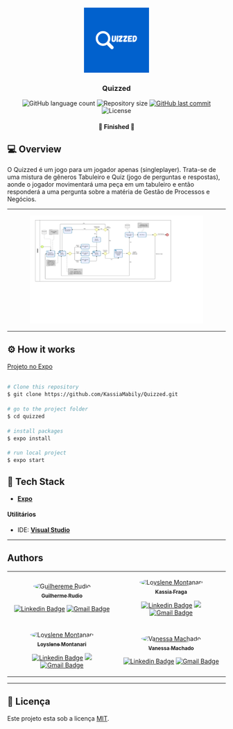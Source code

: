 <p align="center">
    <img src="./src/assets/icon.png" height="150" width="150" alt="Quizzed" />
</p>

<h3 align="center">
    Quizzed
</h3>

<p align="center">
    <img alt="GitHub language count" src="https://img.shields.io/github/languages/count/KassiaMabily/Quizzed?color=%2304D361"/>
    <img alt="Repository size" src="https://img.shields.io/github/repo-size/KassiaMabily/Quizzed" />
    <a href="https://github.com/KassiaMabily/Quizzed/commits/main">
        <img alt="GitHub last commit" src="https://img.shields.io/github/last-commit/KassiaMabily/Quizzed">
    </a>
    <img alt="License" src="https://img.shields.io/badge/license-MIT-brightgreen">
</p>

<h4 align="center">
	🚧 Finished 🚧
</h4>

## 💻 Overview
O Quizzed é um jogo para um jogador apenas (singleplayer). Trata-se de uma mistura de gêneros Tabuleiro e Quiz (jogo de perguntas e respostas), aonde o jogador movimentará uma peça em um tabuleiro e então responderá a uma pergunta sobre a matéria de Gestão de Processos e Negócios.

---

<p align="center">
    <img src="bpmn.jpg" height="250" width="400" alt="UML" />
</p>

---

## ⚙️ How it works
<a href="https://expo.dev/@kassiafraga/quizzed" target="__blank">Projeto no Expo</a>

```bash

# Clone this repository
$ git clone https://github.com/KassiaMabily/Quizzed.git

# go to the project folder
$ cd quizzed

# install packages
$ expo install

# run local project
$ expo start

```

## 🚀 Tech Stack

-   **[Expo](https://expo.dev/)**

#### **Utilitários**

-   IDE:  **[Visual Studio](https://visualstudio.microsoft.com/pt-br/)**


---

## Authors
<table>
    <tr>
        <td align="center">
            <p>
                <a href="#">
                    <img style="border-radius: 50%" src="https://avatars3.githubusercontent.com/u/90154109?s=460&u=61b426b901b8fe02e12019b1fdb67bf0072d4f00&v=4" width="100px;" alt="Guilhereme Rudio"/>
                    <br />
                    <sub><b>Guilherme Rudio</b></sub></a><a href="#" title="Guilhereme Rudio">
                </a>
                <br/>

[![Linkedin Badge](https://img.shields.io/badge/-Guilherme-blue?style=flat-square&logo=Linkedin&logoColor=white&link=https://www.linkedin.com/in/guilherme-rudio-790939164/)](https://www.linkedin.com/in/guilherme-rudio-790939164/) 
[![Gmail Badge](https://img.shields.io/badge/-guilhermerudio@ucl.br-c14438?style=flat-square&logo=Gmail&logoColor=white&link=mailto:guilhermerudio@ucl.br)](mailto:guilhermerudio@ucl.br)
            </p>
        </td>
    <td align="center">
        <p>
            <a href="#">
                <img style="border-radius: 50%" src="https://avatars3.githubusercontent.com/u/52832800?s=460&u=61b426b901b8fe02e12019b1fdb67bf0072d4f00&v=4" width="100px;" alt="Loyslene Montanari"/>
                <br />
                <sub><b>Kassia Fraga</b></sub></a><a href="#" title="Kassia Fraga">
            </a>
            <br/>

[![Linkedin Badge](https://img.shields.io/badge/-Kassia-blue?style=flat-square&logo=Linkedin&logoColor=white&link=https://www.linkedin.com/in/kassia-fraga-178b7b1a7/)](https://www.linkedin.com/in/kassia-fraga-178b7b1a7/) 
[<img src = "https://img.shields.io/badge/@kassia.mabily-%23E4405F.svg?&style=flat-square&logo=instagram&logoColor=white">](https://www.instagram.com/kassia.mabily/)
[![Gmail Badge](https://img.shields.io/badge/-kassiafraga7@gmail.com-c14438?style=flat-square&logo=Gmail&logoColor=white&link=mailto:kassiafraga7@gmail.com)](mailto:kassiafraga7@gmail.com)
        </p>
    </td>
    </tr>
    <tr>
    <td align="center">
        <p>
            <a href="#">
                <img style="border-radius: 50%;" src="https://avatars3.githubusercontent.com/u/88832100?s=460&u=61b426b901b8fe02e12019b1fdb67bf0072d4f00&v=4" width="100px;" alt="Loyslene Montanari"/>
                <br />
                <sub><b>Loyslene Montanari</b></sub></a><a href="#" title="Loyslene Montanari">
            </a>
        <br />

[![Linkedin Badge](https://img.shields.io/badge/-Loyslene-blue?style=flat-square&logo=Linkedin&logoColor=white&link=https://www.linkedin.com/in/loyslene-montanari-55380511b/)](https://www.linkedin.com/in/loyslene-montanari-55380511b/) 
[<img src="https://img.shields.io/badge/@loyslenem-%23E4405F.svg?&style=flat-square&logo=instagram&logoColor=white">](https://www.instagram.com/loyslenem/)
[![Gmail Badge](https://img.shields.io/badge/-loyslenealves@ucl.br-c14438?style=flat-square&logo=Gmail&logoColor=white&link=mailto:loyslenealves@ucl.br)](mailto:loyslenealves@ucl.br)
            </p>
        </td>
        <td align="center">
            <p>
                <a href="#">
                    <img style="border-radius: 50%" src="https://avatars3.githubusercontent.com/u/88675871?s=460&u=61b426b901b8fe02e12019b1fdb67bf0072d4f00&v=4" width="100px;" alt="Vanessa Machado"/>
                    <br />
                    <sub><b>Vanessa Machado</b></sub></a><a href="#" title="Vanessa Machado">
                </a>
                <br/>

[![Linkedin Badge](https://img.shields.io/badge/-Vanessa-blue?style=flat-square&logo=Linkedin&logoColor=white&link=https://www.linkedin.com/in/vanessa-machado-4302b8ab/)](https://www.linkedin.com/in/vanessa-machado-4302b8ab/) 
[![Gmail Badge](https://img.shields.io/badge/-vanessasilva@ucl.br-c14438?style=flat-square&logo=Gmail&logoColor=white&link=mailto:vanessasilva@ucl.br)](mailto:vanessasilva@ucl.br)
            </p>
        </td>
    </tr>
</table>

---

## 📝 Licença

Este projeto esta sob a licença [MIT](./LICENSE).